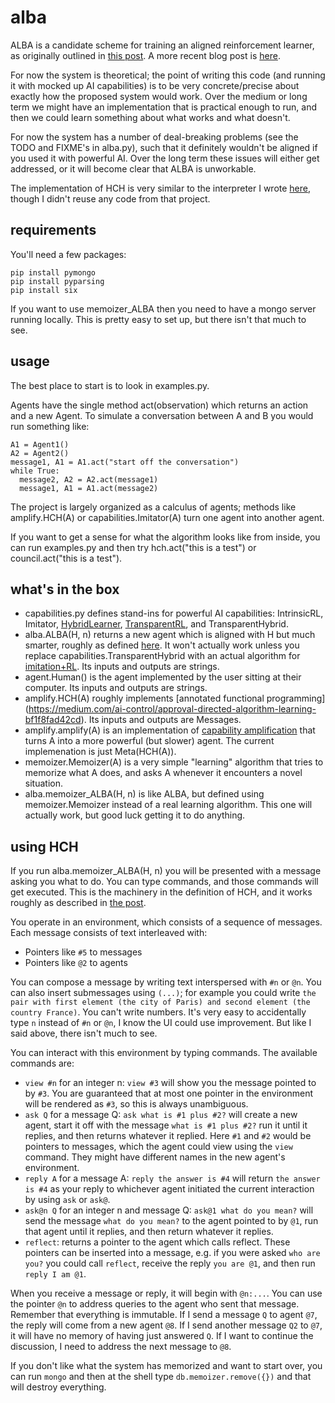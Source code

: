 # alba
ALBA is a candidate scheme for training an aligned reinforcement learner, as originally outlined
in [this post](https://medium.com/ai-control/alba-an-explicit-proposal-for-aligned-ai-17a55f60bbcf).
A more recent blog post is [here](https://medium.com/@paulfchristiano/5636ef510907).

For now the system is theoretical; the point of writing this code (and running it with mocked up
AI capabilities) is to be very concrete/precise about exactly how the proposed system
would work. Over the medium or long term we might have an implementation that is practical enough to run,
and then we could learn something about what works and what doesn't.

For now the system has a number of deal-breaking problems (see the TODO and FIXME's in alba.py),
such that it definitely wouldn't be aligned if you used it with powerful AI.
Over the long term these issues will either get addressed,
or it will become clear that ALBA is unworkable.

The implementation of HCH is very similar to the interpreter I wrote
[here](https://github.com/paulfchristiano/dwimmer), though I didn't reuse any code from that project.

## requirements

You'll need a few packages:
```
pip install pymongo
pip install pyparsing
pip install six
```

If you want to use memoizer_ALBA
then you need to have a mongo server running locally. This is pretty easy to set up,
but there isn't that much to see.

## usage

The best place to start is to look in examples.py.

Agents have the single method act(observation) which returns an action and a new Agent.
To simulate a conversation between A and B you would run something like:

```
A1 = Agent1()
A2 = Agent2()
message1, A1 = A1.act("start off the conversation")
while True:
  message2, A2 = A2.act(message1)
  message1, A1 = A1.act(message2)
``` 

The project is largely organized as a calculus of agents;
methods like amplify.HCH(A) or capabilities.Imitator(A) turn one agent into another agent.

If you want to get a sense for what the algorithm looks like from inside,
you can run examples.py and then try hch.act("this is a test") or council.act("this is a test").
 
## what's in the box

* capabilities.py defines stand-ins for powerful AI capabilities:
IntrinsicRL, Imitator, [HybridLearner](https://medium.com/ai-control/imitation-rl-613d70146409),
[TransparentRL](https://medium.com/ai-control/the-informed-oversight-problem-1b51b4f66b35),
and TransparentHybrid.
* alba.ALBA(H, n) returns a new agent which is aligned with H but much smarter,
roughly as defined [here](https://medium.com/ai-control/alba-an-explicit-proposal-for-aligned-ai-17a55f60bbcf). It won't actually work unless you replace capabilities.TransparentHybrid with an actual algorithm for [imitation+RL](https://medium.com/ai-control/imitation-rl-613d70146409). Its inputs and outputs are strings.
* agent.Human() is the agent implemented by the user sitting at their computer. Its inputs and outputs are strings.
* amplify.HCH(A) roughly implements [annotated functional programming]
(https://medium.com/ai-control/approval-directed-algorithm-learning-bf1f8fad42cd). Its inputs and outputs are Messages.
* amplify.amplify(A) is an implementation of [capability amplification](https://medium.com/ai-control/policy-amplification-6a70cbee4f34) that turns A into a more powerful (but slower) agent. The current implemenation is just Meta(HCH(A)).
* memoizer.Memoizer(A) is a very simple "learning" algorithm that tries to memorize what A does,
and asks A whenever it encounters a novel situation.
* alba.memoizer_ALBA(H, n) is like ALBA, but defined using memoizer.Memoizer instead of a real learning algorithm. This one will actually work, but good luck getting it to do anything.

## using HCH

If you run alba.memoizer_ALBA(H, n) you will be presented with a message asking you what to do.
You can type commands, and those commands will get executed.
This is the machinery in the definition of HCH,
and it works roughly as described in [the post](https://medium.com/ai-control/strong-hch-bedb0dc08d4e#.6s6wcmyqu).

You operate in an environment, which consists of a sequence of messages.
Each message consists of text interleaved with:

* Pointers like `#5` to messages
* Pointers like `@2` to agents

You can compose a message by writing text interspersed with `#n` or `@n`.
You can also insert submessages using `(...)`; for example you could write `the pair with first element (the city of Paris) and second element (the country France)`.
You can't write numbers. It's very easy to accidentally type `n` instead of `#n` or `@n`, I know the UI could use improvement.
But like I said above, there isn't much to see.

You can interact with this environment by typing commands.
The available commands are:

* `view #n` for an integer n: `view #3` will show you the message pointed to by `#3`. You are guaranteed that at most one pointer in the environment will be rendered as `#3`, so this is always unambiguous.
* `ask Q` for a message Q: `ask what is #1 plus #2?` will create a new agent, start it off with the message `what is #1 plus #2?` run it until it replies, and then returns whatever it replied. Here `#1` and `#2` would be pointers to messages, which the agent could view using the `view` command. They might have different names in the new agent's environment.
* `reply A` for a message A: `reply the answer is #4` will return `the answer is #4` as your reply to whichever agent initiated the current interaction by using `ask` or `ask@`.
* `ask@n Q` for an integer n and message Q: `ask@1 what do you mean?` will send the message `what do you mean?` to the agent pointed to by `@1`, run that agent until it replies, and then return whatever it replies.
* `reflect`: returns a pointer to the agent which calls reflect. These pointers can be inserted into a message, e.g. if you were asked `who are you?` you could call `reflect`, receive the reply `you are @1`, and then run `reply I am @1`.

When you receive a message or reply, it will begin with `@n:...`.
You can use the pointer `@n` to address queries to the agent who sent that message.
Remember that everything is immutable. If I send a message `Q` to agent `@7`,
the reply will come from a new agent `@8`.
If I send another message `Q2` to `@7`, it will have no memory of having just answered `Q`.
If I want to continue the discussion, I need to address the next message to `@8`.

If you don't like what the system has memorized and want to start over, you can run `mongo` and then at the shell type `db.memoizer.remove({})` and that will destroy everything.
